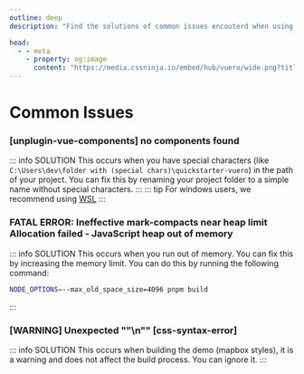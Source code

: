 ```yaml
---
outline: deep
description: "Find the solutions of common issues encouterd when using Vuero"

head:
  - - meta
    - property: og:image
      content: "https://media.cssninja.io/embed/hub/vuero/wide.png?title=Find%20the%20solutions%20of%20common%20issues%20encouterd%20when%20using%20Vuero"
---
```


# Common Issues

### [unplugin-vue-components] no components found

::: info SOLUTION
This occurs when you have special characters (like `C:\Users\dev\folder with (special chars)\quickstarter-vuero`) in the path of your project. You can fix this by renaming your project folder to a simple name without special characters.
:::
::: tip
For windows users, we recommend using [WSL](https://learn.microsoft.com/en-us/windows/wsl/install)
:::


### FATAL ERROR: Ineffective mark-compacts near heap limit Allocation failed - JavaScript heap out of memory
::: info SOLUTION
This occurs when you run out of memory. You can fix this by increasing the memory limit. You can do this by running the following command:
```bash
NODE_OPTIONS=--max_old_space_size=4096 pnpm build
```
:::

### [WARNING] Unexpected "\"\\n\"" [css-syntax-error]

::: info SOLUTION
This occurs when building the demo (mapbox styles), it is a warning and does not affect the build process. You can ignore it.
:::

<div style="padding-bottom:40px">&nbsp;</div>

